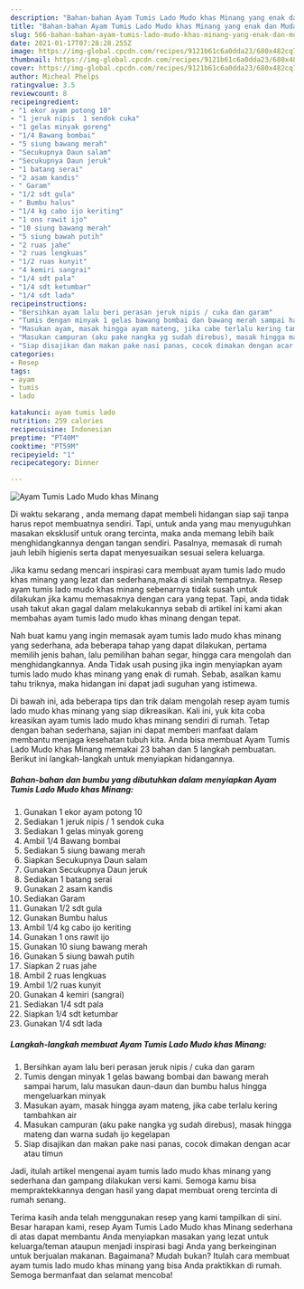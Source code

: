 ```yaml
---
description: "Bahan-bahan Ayam Tumis Lado Mudo khas Minang yang enak dan Mudah Dibuat"
title: "Bahan-bahan Ayam Tumis Lado Mudo khas Minang yang enak dan Mudah Dibuat"
slug: 566-bahan-bahan-ayam-tumis-lado-mudo-khas-minang-yang-enak-dan-mudah-dibuat
date: 2021-01-17T07:28:28.255Z
image: https://img-global.cpcdn.com/recipes/9121b61c6a0dda23/680x482cq70/ayam-tumis-lado-mudo-khas-minang-foto-resep-utama.jpg
thumbnail: https://img-global.cpcdn.com/recipes/9121b61c6a0dda23/680x482cq70/ayam-tumis-lado-mudo-khas-minang-foto-resep-utama.jpg
cover: https://img-global.cpcdn.com/recipes/9121b61c6a0dda23/680x482cq70/ayam-tumis-lado-mudo-khas-minang-foto-resep-utama.jpg
author: Micheal Phelps
ratingvalue: 3.5
reviewcount: 8
recipeingredient:
- "1 ekor ayam potong 10"
- "1 jeruk nipis  1 sendok cuka"
- "1 gelas minyak goreng"
- "1/4 Bawang bombai"
- "5 siung bawang merah"
- "Secukupnya Daun salam"
- "Secukupnya Daun jeruk"
- "1 batang serai"
- "2 asam kandis"
- " Garam"
- "1/2 sdt gula"
- " Bumbu halus"
- "1/4 kg cabo ijo keriting"
- "1 ons rawit ijo"
- "10 siung bawang merah"
- "5 siung bawah putih"
- "2 ruas jahe"
- "2 ruas lengkuas"
- "1/2 ruas kunyit"
- "4 kemiri sangrai"
- "1/4 sdt pala"
- "1/4 sdt ketumbar"
- "1/4 sdt lada"
recipeinstructions:
- "Bersihkan ayam lalu beri perasan jeruk nipis / cuka dan garam"
- "Tumis dengan minyak 1 gelas bawang bombai dan bawang merah sampai harum, lalu masukan daun-daun dan bumbu halus hingga mengeluarkan minyak"
- "Masukan ayam, masak hingga ayam mateng, jika cabe terlalu kering tambahkan air"
- "Masukan campuran (aku pake nangka yg sudah direbus), masak hingga mateng dan warna sudah ijo kegelapan"
- "Siap disajikan dan makan pake nasi panas, cocok dimakan dengan acar atau timun"
categories:
- Resep
tags:
- ayam
- tumis
- lado

katakunci: ayam tumis lado 
nutrition: 259 calories
recipecuisine: Indonesian
preptime: "PT40M"
cooktime: "PT59M"
recipeyield: "1"
recipecategory: Dinner

---
```



![Ayam Tumis Lado Mudo khas Minang](https://img-global.cpcdn.com/recipes/9121b61c6a0dda23/680x482cq70/ayam-tumis-lado-mudo-khas-minang-foto-resep-utama.jpg)

Di waktu  sekarang , anda memang dapat membeli hidangan siap saji tanpa harus repot membuatnya sendiri. Tapi, untuk anda yang mau menyuguhkan masakan eksklusif untuk orang tercinta, maka anda memang lebih baik menghidangkannya dengan tangan sendiri. Pasalnya, memasak di rumah jauh lebih higienis serta dapat menyesuaikan sesuai selera keluarga.

Jika kamu sedang mencari inspirasi cara membuat ayam tumis lado mudo khas minang yang lezat dan sederhana,maka di sinilah tempatnya. Resep ayam tumis lado mudo khas minang  sebenarnya tidak susah untuk dilakukan jika kamu memasaknya dengan cara yang tepat. Tapi, anda tidak usah takut akan gagal dalam melakukannya 
sebab di artikel ini kami akan membahas ayam tumis lado mudo khas minang dengan tepat.  



Nah buat kamu yang ingin memasak ayam tumis lado mudo khas minang yang sederhana, ada beberapa tahap yang dapat dilakukan, pertama memilih jenis bahan, lalu pemilihan bahan segar, hingga cara mengolah dan menghidangkannya. Anda Tidak usah pusing jika ingin menyiapkan ayam tumis lado mudo khas minang yang enak di rumah. Sebab, asalkan kamu  tahu triknya, maka hidangan ini dapat jadi suguhan yang istimewa.

Di bawah ini, ada beberapa tips dan trik dalam mengolah resep ayam tumis lado mudo khas minang yang siap dikreasikan. Kali ini, yuk kita coba kreasikan ayam tumis lado mudo khas minang sendiri di rumah. Tetap dengan bahan sederhana, sajian ini dapat memberi manfaat dalam membantu menjaga kesehatan tubuh kita. Anda bisa membuat Ayam Tumis Lado Mudo khas Minang memakai 23 bahan dan 5 langkah pembuatan. Berikut ini langkah-langkah untuk menyiapkan hidangannya.

<!--inarticleads1-->

##### Bahan-bahan dan bumbu yang dibutuhkan dalam menyiapkan Ayam Tumis Lado Mudo khas Minang:

1. Gunakan 1 ekor ayam potong 10
1. Sediakan 1 jeruk nipis / 1 sendok cuka
1. Sediakan 1 gelas minyak goreng
1. Ambil 1/4 Bawang bombai
1. Sediakan 5 siung bawang merah
1. Siapkan Secukupnya Daun salam
1. Gunakan Secukupnya Daun jeruk
1. Sediakan 1 batang serai
1. Gunakan 2 asam kandis
1. Sediakan  Garam
1. Gunakan 1/2 sdt gula
1. Gunakan  Bumbu halus
1. Ambil 1/4 kg cabo ijo keriting
1. Gunakan 1 ons rawit ijo
1. Gunakan 10 siung bawang merah
1. Gunakan 5 siung bawah putih
1. Siapkan 2 ruas jahe
1. Ambil 2 ruas lengkuas
1. Ambil 1/2 ruas kunyit
1. Gunakan 4 kemiri (sangrai)
1. Sediakan 1/4 sdt pala
1. Siapkan 1/4 sdt ketumbar
1. Gunakan 1/4 sdt lada




<!--inarticleads2-->

##### Langkah-langkah membuat Ayam Tumis Lado Mudo khas Minang:

1. Bersihkan ayam lalu beri perasan jeruk nipis / cuka dan garam
1. Tumis dengan minyak 1 gelas bawang bombai dan bawang merah sampai harum, lalu masukan daun-daun dan bumbu halus hingga mengeluarkan minyak
1. Masukan ayam, masak hingga ayam mateng, jika cabe terlalu kering tambahkan air
1. Masukan campuran (aku pake nangka yg sudah direbus), masak hingga mateng dan warna sudah ijo kegelapan
1. Siap disajikan dan makan pake nasi panas, cocok dimakan dengan acar atau timun




Jadi, itulah artikel mengenai  ayam tumis lado mudo khas minang  yang sederhana dan gampang dilakukan versi kami. Semoga kamu bisa mempraktekkannya dengan hasil yang dapat membuat oreng tercinta di rumah senang. 

Terima kasih anda telah menggunakan resep yang kami tampilkan di sini. Besar harapan kami, resep  Ayam Tumis Lado Mudo khas Minang sederhana di atas dapat membantu Anda menyiapkan masakan yang lezat untuk keluarga/teman ataupun menjadi inspirasi bagi Anda yang berkeinginan untuk berjualan makanan. Bagaimana? Mudah bukan? Itulah cara membuat ayam tumis lado mudo khas minang yang bisa Anda praktikkan di rumah. Semoga bermanfaat dan selamat mencoba!

